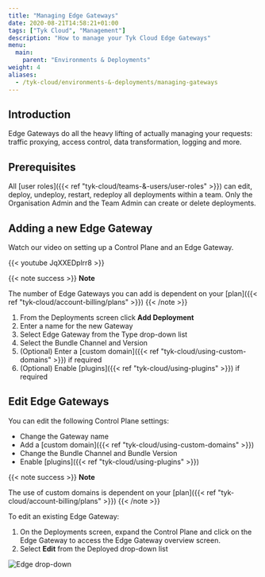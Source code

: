 ```yaml
---
title: "Managing Edge Gateways"
date: 2020-08-21T14:58:21+01:00
tags: ["Tyk Cloud", "Management"]
description: "How to manage your Tyk Cloud Edge Gateways"
menu:
  main:
    parent: "Environments & Deployments"
weight: 4
aliases:
  - /tyk-cloud/environments-&-deployments/managing-gateways
---
```


## Introduction

Edge Gateways do all the heavy lifting of actually managing your requests: traffic proxying, access control, data transformation, logging and more.


## Prerequisites

All [user roles]({{< ref "tyk-cloud/teams-&-users/user-roles" >}}) can edit, deploy, undeploy, restart, redeploy all deployments within a team. Only the Organisation Admin and the Team Admin can create or delete deployments.


## Adding a new Edge Gateway

Watch our video on setting up a Control Plane and an Edge Gateway.

{{< youtube JqXXEDplrr8 >}}

{{< note success >}}
**Note**
  
The number of Edge Gateways you can add is dependent on your [plan]({{< ref "tyk-cloud/account-billing/plans" >}})
{{< /note >}}

1. From the Deployments screen click **Add Deployment**
2. Enter a name for the new Gateway
3. Select Edge Gateway from the Type drop-down list
4. Select the Bundle Channel and Version
5. (Optional) Enter a [custom domain]({{< ref "tyk-cloud/using-custom-domains" >}}) if required
6. (Optional) Enable [plugins]({{< ref "tyk-cloud/using-plugins" >}}) if required

## Edit Edge Gateways

You can edit the following Control Plane settings:
* Change the Gateway name
* Add a [custom domain]({{< ref "tyk-cloud/using-custom-domains" >}})
* Change the Bundle Channel and Bundle Version
* Enable [plugins]({{< ref "tyk-cloud/using-plugins" >}})

{{< note success >}}
**Note**
  
The use of custom domains is dependent on your [plan]({{< ref "tyk-cloud/account-billing/plans" >}})
{{< /note >}}

To edit an existing Edge Gateway:

1. On the Deployments screen, expand the Control Plane and click on the Edge Gateway to access the Edge Gateway overview screen.
2. Select **Edit** from the Deployed drop-down list

![Edge drop-down](/img/admin/cp-edit.png)

